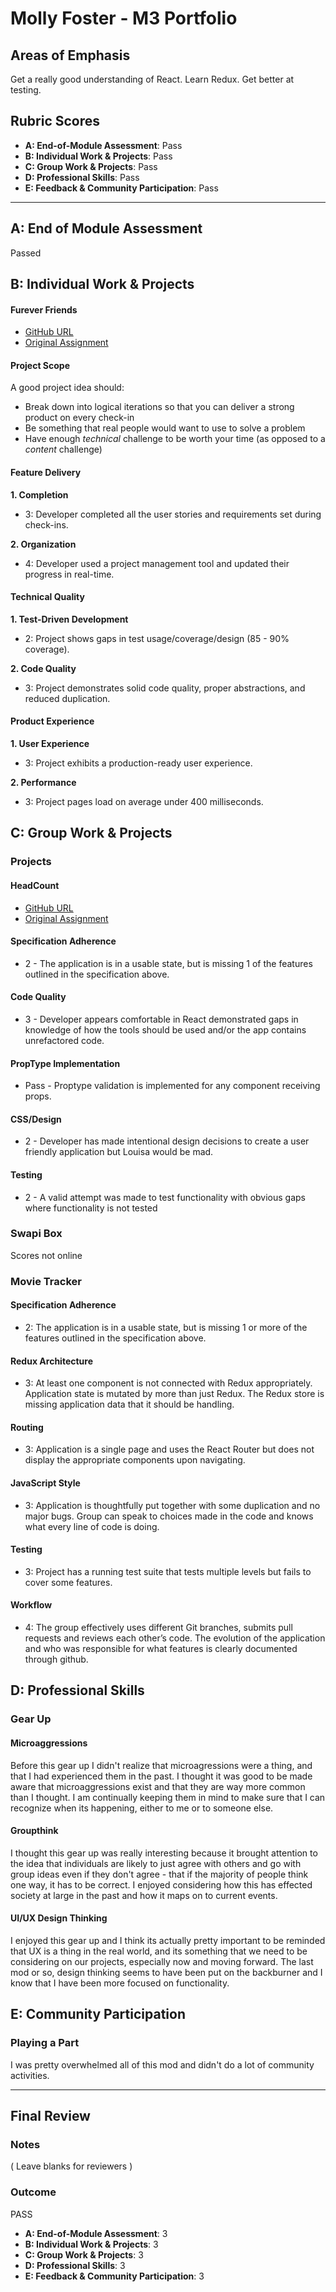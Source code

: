 # Molly Foster - M3 Portfolio

## Areas of Emphasis

Get a really good understanding of React.
Learn Redux.
Get better at testing.

## Rubric Scores

* **A: End-of-Module Assessment**: Pass
* **B: Individual Work & Projects**: Pass
* **C: Group Work & Projects**: Pass
* **D: Professional Skills**: Pass
* **E: Feedback & Community Participation**: Pass

-----------------------

## A: End of Module Assessment

Passed


## B: Individual Work & Projects

#### Furever Friends

* [GitHub URL](https://github.com/mollyfoz/FureverFriends)
* [Original Assignment](http://frontend.turing.io/projects/self-directed-project.html)

#### Project Scope

A good project idea should:

* Break down into logical iterations so that you can deliver a strong product on every check-in
* Be something that real people would want to use to solve a problem
* Have enough *technical* challenge to be worth your time (as opposed to a *content* challenge)

#### Feature Delivery

**1. Completion**


* 3: Developer completed all the user stories and requirements set during check-ins.

**2. Organization**

* 4: Developer used a project management tool and updated their progress in real-time.

#### Technical Quality

**1. Test-Driven Development**

* 2: Project shows gaps in test usage/coverage/design (85 - 90% coverage).


**2. Code Quality**

* 3: Project demonstrates solid code quality, proper abstractions, and reduced duplication.

#### Product Experience

**1. User Experience**

* 3: Project exhibits a production-ready user experience.

**2. Performance**

* 3: Project pages load on average under 400 milliseconds.

## C: Group Work & Projects

### Projects


#### HeadCount

* [GitHub URL](https://github.com/mollyfoz/headcount2.0)
* [Original Assignment](https://github.com/turingschool-examples/headcount2.0)

#### Specification Adherence

<!-- - 3 - The application completes 5 iterations. -->
- 2 - The application is in a usable state, but is missing 1 of the features outlined in the specification above.

#### Code Quality

- 3 - Developer appears comfortable in React demonstrated gaps in knowledge of how the tools should be used and/or the app contains unrefactored code.

#### PropType Implementation

- Pass - Proptype validation is implemented for any component receiving props.

#### CSS/Design

  <!-- - 3 - Developer has made a targeted effort to make the app appealing and user friendly. Evaluator has multiple recommendations for design changes. -->
- 2 - Developer has made intentional design decisions to create a user friendly application but Louisa would be mad.

#### Testing

<!-- - 3 - Almost all components are tested to a level that indicates developer has an understanding of testing -->
- 2 - A valid attempt was made to test functionality with obvious gaps where functionality is not tested

### Swapi Box

Scores not online

### Movie Tracker

#### Specification Adherence  

<!-- * 3: The application consists of one page with all of the major functionality being provided by React. No approach was taken that is counter to the spirit of the project and its learning goals. There are no features missing from above that make the application feel incomplete or hard to use. -->
* 2: The application is in a usable state, but is missing 1 or more of the features outlined in the specification above.

#### Redux Architecture

* 3: At least one component is not connected with Redux appropriately. Application state is mutated by more than just Redux. The Redux store is missing application data that it should be handling.

#### Routing

* 3: Application is a single page and uses the React Router but does not display the appropriate components upon navigating.

#### JavaScript Style

* 3: Application is thoughtfully put together with some duplication and no major bugs. Group can speak to choices made in the code and knows what every line of code is doing.

#### Testing

* 3: Project has a running test suite that tests multiple levels but fails to cover some features.

#### Workflow

* 4: The group effectively uses different Git branches, submits pull requests and reviews each other’s code. The evolution of the application and who was responsible for what features is clearly documented through github.

## D: Professional Skills

### Gear Up

#### Microaggressions

Before this gear up I didn't realize that microagressions were a thing, and that I had experienced them in the past. I thought it was good to be made aware that microaggressions exist and that they are way more common than I thought. I am continually keeping them in mind to make sure that I can recognize when its happening, either to me or to someone else.

#### Groupthink

I thought this gear up was really interesting because it brought attention to the idea that individuals are likely to just agree with others and go with group ideas even if they don't agree - that if the majority of people think one way, it has to be correct. I enjoyed considering how this has effected society at large in the past and how it maps on to current events. 

#### UI/UX Design Thinking

I enjoyed this gear up and I think its actually pretty important to be reminded that UX is a thing in the real world, and its something that we need to be considering on our projects, especially now and moving forward. The last mod or so, design thinking seems to have been put on the backburner and I know that I have been more focused on functionality. 

## E: Community Participation

### Playing a Part

I was pretty overwhelmed all of this mod and didn't do a lot of community activities.

------------------

## Final Review

### Notes

( Leave blanks for reviewers )

### Outcome

PASS

* **A: End-of-Module Assessment**: 3
* **B: Individual Work & Projects**: 3
* **C: Group Work & Projects**: 3
* **D: Professional Skills**: 3
* **E: Feedback & Community Participation**: 3
